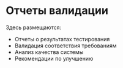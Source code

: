 # Отчеты валидации

Здесь размещаются:
- Отчеты о результатах тестирования
- Валидация соответствия требованиям
- Анализ качества системы
- Рекомендации по улучшению
